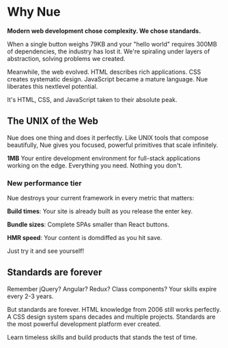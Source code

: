 
# Why Nue

**Modern web development chose complexity. We chose standards.**

When a single button weighs 79KB and your "hello world" requires 300MB of dependencies, the industry has lost it. We're spiraling under layers of abstraction, solving problems we created.

Meanwhile, the web evolved. HTML describes rich applications. CSS creates systematic design. JavaScript became a mature language. Nue liberates this nextlevel potential.

It's HTML, CSS, and JavaScript taken to their absolute peak.


## The UNIX of the Web
Nue does one thing and does it perfectly. Like UNIX tools that compose beautifully, Nue gives you focused, powerful primitives that scale infinitely.

**1MB** Your entire development environment for full-stack applications working on the edge. Everything you need. Nothing you don't.


### New performance tier
Nue destroys your current framework in every metric that matters:

**Build times**: Your site is already built as you release the enter key.

**Bundle sizes**: Complete SPAs smaller than React buttons.

**HMR speed**: Your content is domdiffed as you hit save.

Just try it and see yourself!


## Standards are forever
Remember jQuery? Angular? Redux? Class components? Your skills expire every 2-3 years.

But standards are forever. HTML knowledge from 2006 still works perfectly. A CSS design system spans decades and multiple projects. Standards are the most powerful development platform ever created.

Learn timeless skills and build products that stands the test of time.

